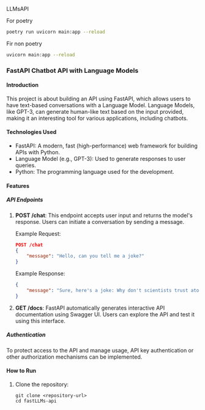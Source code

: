 LLMsAPI


For poetry

```bash
poetry run uvicorn main:app --reload
```
Fir non poetry

```bash
uvicorn main:app --reload
```
### FastAPI Chatbot API with Language Models

#### Introduction
This project is about building an API using FastAPI, which allows users to have text-based conversations with a Language Model. Language Models, like GPT-3, can generate human-like text based on the input provided, making it an interesting tool for various applications, including chatbots.

#### Technologies Used
- FastAPI: A modern, fast (high-performance) web framework for building APIs with Python.
- Language Model (e.g., GPT-3): Used to generate responses to user queries.
- Python: The programming language used for the development.

#### Features

##### API Endpoints
1. **POST /chat**: This endpoint accepts user input and returns the model's response. Users can initiate a conversation by sending a message.

    Example Request:
    ```json
    POST /chat
    {
        "message": "Hello, can you tell me a joke?"
    }
    ```

    Example Response:
    ```json
    {
        "message": "Sure, here's a joke: Why don't scientists trust atoms? Because they make up everything!"
    }
    ```

2. **GET /docs**: FastAPI automatically generates interactive API documentation using Swagger UI. Users can explore the API and test it using this interface.

##### Authentication
To protect access to the API and manage usage, API key authentication or other authorization mechanisms can be implemented.

#### How to Run
1. Clone the repository:
   ```shell
   git clone <repository-url>
   cd fastLLMs-api

